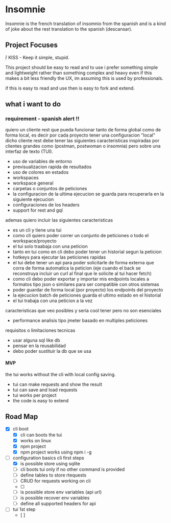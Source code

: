# Insomnie

Insomnie is the french translation of insomnio from the spanish and is a kind of joke about the rest translation to the spanish (descansar).

## Project Focuses

 KISS - Keep it simple, stupid.


This project should be easy to read and to use i prefer something simple and lightweight rather than something complex and heavy even if this makes a bit less friendly the UX, im assuming this is used by professionals.


if this is easy to read and use then is easy to fork and extend.


## what i want to do

### requirement - spanish alert !!

quiero un cliente rest que pueda funcionar tanto de forma global como de forma local, es decir por cada proyecto tener una configuracion "local" dicho cliente rest debe tener las siguientes caracteristicas inspiradas por clientes grandes como (postman, postwoman o insomnia) pero sobre una interfaz de texto (TUI).

- uso de variables de entorno
- previsualizacion rapida de resultados
- uso de colores en estados
- workspaces
- workspace general
- carpetas o conjuntos de peticiones
- la configuracion de la ultima ejecucion se guarda para recuperarla en la siguiente ejecucion
- configuraciones de los headers
- support for rest and gql 


ademas quiero incluir las siguientes caracteristicas

- es un cli y tiene una tui
- como cli quiero poder correr un conjunto de peticiones o todo el workspace/proyecto
- el tui solo traabaja con una peticion
- tanto en tui como en cli debo poder tener un historial segun la peticion
- hotkeys para ejecutar las peticiones rapidas
- el tui debe tener un api para poder solicitarle de forma externa que corra de forma automatica la peticion (eje cuando el back se reconstruya incluir un curl al final que le solicite al tui hacer fetch)
- como cli debo poder exportar y importar mis endpoints locales a formatos tipo json o similares para ser compatible con otros sistemas
- poder guardar de forma local (por proyecto) los endpoints del proyecto
- la ejecucion batch de peticiones guarda el ultimo estado en el historial
- el tui trabaja con una peticion a la vez


caracteristicas que veo posibles y seria cool tener pero no son esenciales

- performance analisis tipo jmeter basado en multiples peticiones


requisitos o limitaciones tecnicas

- usar alguna sql like db
- pensar en la reusabilidad
- debo poder sustituir la db que se usa


#### MVP

the tui works without the cli with local config saving.

- tui can make requests and show the result
- tui can save and load requests
- tui works per project
- the code is easy to extend



## Road Map

- [x] cli boot
    - [x] cli can boots the tui
    - [x] works on linux
    - [x] npm project
    - [x] npm project works using npm i -g
- [ ] configuration basics cli first steps
    - [x] is possible store using sqlite
    - [ ] cli boots tui only if no other command is provided
    - [ ] define tables to store rtequests
    - [ ] CRUD for requests working on cli
    - [ ]
    - [ ] is possible store env variables (api url)
    - [ ] is possible recover env variables 
    - [ ] define all supported headers for api
- [ ] tui 1st step
    - [ ]  


